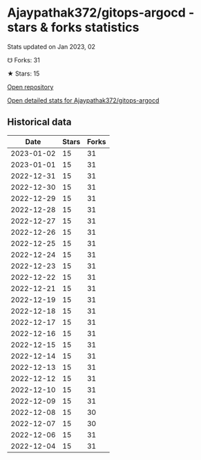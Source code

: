 # Ajaypathak372/gitops-argocd - stars & forks statistics

Stats updated on Jan 2023, 02

☋ Forks: 31

★ Stars: 15

[Open repository](https://github.com/Ajaypathak372/gitops-argocd)

[Open detailed stats for Ajaypathak372/gitops-argocd](https://reviewgithub.com/rep/Ajaypathak372/gitops-argocd)

## Historical data
| Date | Stars | Forks |
|------|-------|-------|
| 2023-01-02 | 15 | 31 | 
| 2023-01-01 | 15 | 31 | 
| 2022-12-31 | 15 | 31 | 
| 2022-12-30 | 15 | 31 | 
| 2022-12-29 | 15 | 31 | 
| 2022-12-28 | 15 | 31 | 
| 2022-12-27 | 15 | 31 | 
| 2022-12-26 | 15 | 31 | 
| 2022-12-25 | 15 | 31 | 
| 2022-12-24 | 15 | 31 | 
| 2022-12-23 | 15 | 31 | 
| 2022-12-22 | 15 | 31 | 
| 2022-12-21 | 15 | 31 | 
| 2022-12-19 | 15 | 31 | 
| 2022-12-18 | 15 | 31 | 
| 2022-12-17 | 15 | 31 | 
| 2022-12-16 | 15 | 31 | 
| 2022-12-15 | 15 | 31 | 
| 2022-12-14 | 15 | 31 | 
| 2022-12-13 | 15 | 31 | 
| 2022-12-12 | 15 | 31 | 
| 2022-12-10 | 15 | 31 | 
| 2022-12-09 | 15 | 31 | 
| 2022-12-08 | 15 | 30 | 
| 2022-12-07 | 15 | 30 | 
| 2022-12-06 | 15 | 31 | 
| 2022-12-04 | 15 | 31 | 

